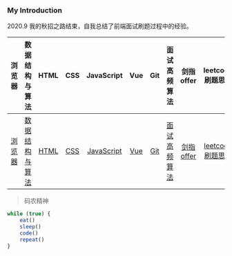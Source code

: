 ### My Introduction

<!--
**lf2021/lf2021** is a ✨ _special_ ✨ repository because its `README.md` (this file) appears on your GitHub profile.

Here are some ideas to get you started:

-->

2020.9 我的秋招之路结束，自我总结了前端面试刷题过程中的经验。

|浏览器|数据结构与算法|HTML|CSS|JavaScript|Vue|Git|面试高频算法|剑指offer|leetcode刷题思路|企业笔试题|我的春招|我的秋招|
|:----:|:----:|:----:|:----:|:----:|:----:|:----:|:----:|:----:|:----:|:----:|:----:|:----:|
|[浏览器](https://github.com/lf2021/Front-End-Interview/blob/master/01.浏览器/浏览器.md)|[数据结构与算法](https://github.com/lf2021/Front-End-Interview/blob/master/02.数据结构与算法/数据结构与算法.md)|[HTML](https://github.com/lf2021/Front-End-Interview/blob/master/03.HTML/html.md)|[CSS](./04.CSS/css.md)|[JavaScript](https://github.com/lf2021/Front-End-Interview/blob/master/05.JavaScript/js.md)|[Vue](https://github.com/lf2021/Front-End-Interview/blob/master/06.Vue/vue.md)|[Git](https://github.com/lf2021/Front-End-Interview/blob/master/10.git常用指令/git常用指令.md)|[面试高频算法](https://github.com/lf2021/Front-End-Interview/blob/master/08.面试高频手撕代码题/面试高频手撕代码题.md)|[剑指offer](https://github.com/lf2021/Front-End-Interview/blob/master/07.算法刷题/牛客网%20-%20剑指offer.md)|[leetcode刷题思路](https://github.com/lf2021/Front-End-Interview/blob/master/07.算法刷题/leetcode思路.md)|[企业笔试题](https://github.com/lf2021/Front-End-Interview/blob/master/07.算法刷题/牛客网%20-%20企业笔试题.md)|[春招面试复盘](https://github.com/lf2021/Front-End-Interview/blob/master/09.面试复盘/Lee/春招面试复盘.md)|[秋招面试复盘](https://github.com/lf2021/Front-End-Interview/blob/master/09.面试复盘/Lee/秋招面试复盘.md)|

> 码农精神

```js
while (true) {
    eat()
    sleep()
    code()
    repeat()
}
```
